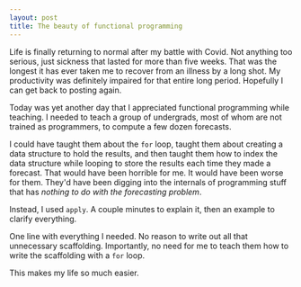 ```yaml
---
layout: post
title: The beauty of functional programming
---
```

Life is finally returning to normal after my battle with Covid. Not anything too serious, just sickness that lasted for more than five weeks. That was the longest it has ever taken me to recover from an illness by a long shot. My productivity was definitely impaired for that entire long period. Hopefully I can get back to posting again.

Today was yet another day that I appreciated functional programming while teaching. I needed to teach a group of undergrads, most of whom are not trained as programmers, to compute a few dozen forecasts.

I could have taught them about the `for` loop, taught them about creating a data structure to hold the results, and then taught them how to index the data structure while looping to store the results each time they made a forecast. That would have been horrible for me. It would have been worse for them. They'd have been digging into the internals of programming stuff that has *nothing to do with the forecasting problem*.

Instead, I used `apply`. A couple minutes to explain it, then an example to clarify everything.

One line with everything I needed. No reason to write out all that unnecessary scaffolding. Importantly, no need for me to teach them how to write the scaffolding with a `for` loop.

This makes my life so much easier.

